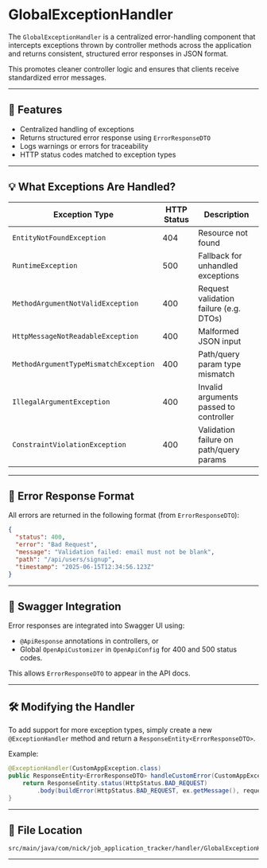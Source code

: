 # GlobalExceptionHandler

The `GlobalExceptionHandler` is a centralized error-handling component that intercepts exceptions thrown by controller methods across the application and returns consistent, structured error responses in JSON format.

This promotes cleaner controller logic and ensures that clients receive standardized error messages.

---

## 🔧 Features

- Centralized handling of exceptions
- Returns structured error response using `ErrorResponseDTO`
- Logs warnings or errors for traceability
- HTTP status codes matched to exception types

---

## 💡 What Exceptions Are Handled?

| Exception Type                             | HTTP Status | Description                               |
|-------------------------------------------|-------------|-------------------------------------------|
| `EntityNotFoundException`                 | 404         | Resource not found                        |
| `RuntimeException`                        | 500         | Fallback for unhandled exceptions         |
| `MethodArgumentNotValidException`         | 400         | Request validation failure (e.g. DTOs)    |
| `HttpMessageNotReadableException`         | 400         | Malformed JSON input                      |
| `MethodArgumentTypeMismatchException`     | 400         | Path/query param type mismatch            |
| `IllegalArgumentException`               | 400         | Invalid arguments passed to controller    |
| `ConstraintViolationException`           | 400         | Validation failure on path/query params   |

---

## 🧾 Error Response Format

All errors are returned in the following format (from `ErrorResponseDTO`):

```json
{
  "status": 400,
  "error": "Bad Request",
  "message": "Validation failed: email must not be blank",
  "path": "/api/users/signup",
  "timestamp": "2025-06-15T12:34:56.123Z"
}
````

---

## 🧪 Swagger Integration

Error responses are integrated into Swagger UI using:

* `@ApiResponse` annotations in controllers, or
* Global `OpenApiCustomizer` in `OpenApiConfig` for 400 and 500 status codes.

This allows `ErrorResponseDTO` to appear in the API docs.

---

## 🛠 Modifying the Handler

To add support for more exception types, simply create a new `@ExceptionHandler` method and return a `ResponseEntity<ErrorResponseDTO>`.

Example:

```java
@ExceptionHandler(CustomAppException.class)
public ResponseEntity<ErrorResponseDTO> handleCustomError(CustomAppException ex, HttpServletRequest request) {
    return ResponseEntity.status(HttpStatus.BAD_REQUEST)
        .body(buildError(HttpStatus.BAD_REQUEST, ex.getMessage(), request));
}
```

---

## 📁 File Location

```
src/main/java/com/nick/job_application_tracker/handler/GlobalExceptionHandler.java
```

---
